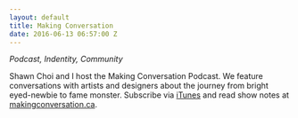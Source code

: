 ```yaml
---
layout: default
title: Making Conversation
date: 2016-06-13 06:57:00 Z
---
```


*Podcast, Indentity, Community*

Shawn Choi and I host the Making Conversation Podcast. We feature conversations with artists and designers about the journey from bright eyed-newbie to fame monster. Subscribe via [iTunes](https://itunes.apple.com/ca/podcast/making-conversation/id866475083?mt=2) and read show notes at [makingconversation.ca](http://makingconversation.ca/).